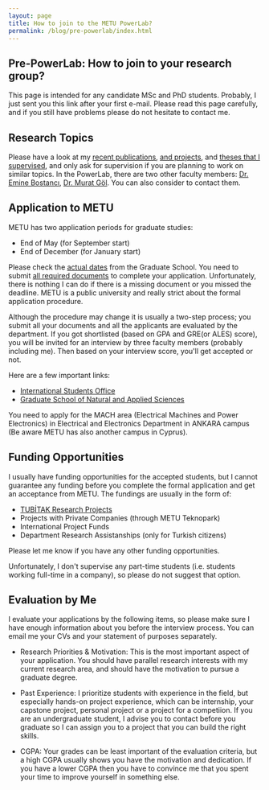 ```yaml
---
layout: page
title: How to join to the METU PowerLab?
permalink: /blog/pre-powerlab/index.html
---
```


## Pre-PowerLab: How to join to your research group?

This page is intended for any candidate MSc and PhD students. Probably, I just sent you this link after your first e-mail. Please read this page carefully, and if you still have problems please do not hesitate to contact me.

## Research Topics

Please have a look at my [recent publications](https://scholar.google.com/citations?user=dzuKyxwAAAAJ&hl=en), [and projects](http://keysan.me/projects/), and [theses that I supervised](http://keysan.me/theses/), and only ask for supervision if you are planning to work on similar topics. In the PowerLab, there are two other faculty members: [Dr. Emine Bostancı](https://eee.metu.edu.tr/personel/emine-bostanci), [Dr. Murat Göl](https://eee.metu.edu.tr/personel/murat-gol). You can also consider to contact them.


## Application to METU

METU has two application periods for graduate studies:

- End of May (for September start)
- End of December (for January start)

Please check the [actual dates](http://fbe.metu.edu.tr/en/important-dates) from the Graduate School. You need to submit [all required documents](http://fbe.metu.edu.tr/en/required-documents) to complete your application. Unfortunately, there is nothing I can do if there is a missing document or you missed the deadline. METU is a public university and really strict about the formal application procedure.

Although the procedure may change it is usually a two-step process; you submit all your documents and all the applicants are evaluated by the department. If you got shortlisted (based on GPA and GRE(or ALES) score), you will be invited for an interview by three faculty members (probably including me). Then based on your interview score, you'll get accepted or not.

Here are a few important links:

- [International Students Office](https://iso.metu.edu.tr/)
- [Graduate School of Natural and Applied Sciences](http://fbe.metu.edu.tr/en/)

You need to apply for the MACH area (Electrical Machines and Power Electronics) in Electrical and Electronics Department in ANKARA campus (Be aware METU has also another campus in Cyprus).


## Funding Opportunities

I usually have funding opportunities for the accepted students, but I cannot guarantee any funding before you complete the formal application and get an acceptance from METU. The fundings are usually in the form of:

- [TUBİTAK Research Projects](http://www.tubitak.gov.tr/tr/destekler/akademik/ulusal-destek-programlari)
- Projects with Private Companies (through METU Teknopark)
- International Project Funds
- Department Research Assistanships (only for Turkish citizens)

Please let me know if you have any other funding opportunities.

Unfortunately, I don't supervise any part-time students (i.e. students working full-time in a company), so please do not suggest that option.

## Evaluation by Me

I evaluate your applications by the following items, so please make sure I have enough information about you before the interview process. You can email me your CVs and your statement of purposes separately.

- Research Priorities & Motivation: This is the most important aspect of your application. You should have parallel research interests with my current research area, and should have the motivation to pursue a graduate degree. 

- Past Experience: I prioritize students with experience in the field, but especially hands-on project experience, which can be internship, your capstone project, personal project or a project for a competiion. If you are an undergraduate student, I advise you to contact before you graduate so I can assign you to a project that you can build the right skills.

- CGPA: Your grades can be least important of the evaluation criteria, but a high CGPA usually shows you have the motivation and dedication. If you have a lower CGPA then you have to convince me that you spent your time to improve yourself in something else.



